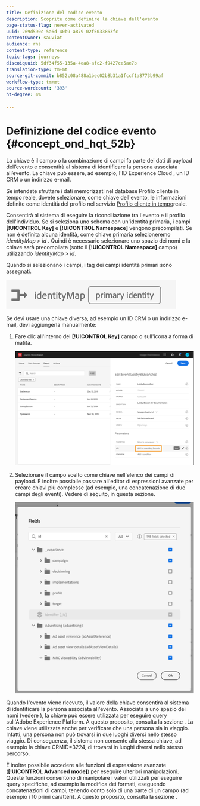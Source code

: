 ```yaml
---
title: Definizione del codice evento
description: Scoprite come definire la chiave dell'evento
page-status-flag: never-activated
uuid: 269d590c-5a6d-40b9-a879-02f5033863fc
contentOwner: sauviat
audience: rns
content-type: reference
topic-tags: journeys
discoiquuid: 5df34f55-135a-4ea8-afc2-f9427ce5ae7b
translation-type: tm+mt
source-git-commit: b852c08a488a1bec02b8b31a1fccf1a8773b99af
workflow-type: tm+mt
source-wordcount: '393'
ht-degree: 4%

---
```



# Definizione del codice evento {#concept_ond_hqt_52b}

La chiave è il campo o la combinazione di campi fa parte dei dati di payload dell’evento e consentirà al sistema di identificare la persona associata all’evento. La chiave può essere, ad esempio, l&#39;ID Experience Cloud , un ID CRM o un indirizzo e-mail.

Se intendete sfruttare i dati memorizzati nel database Profilo cliente in tempo reale, dovete selezionare, come chiave dell&#39;evento, le informazioni definite come identità del profilo nel servizio [Profilo cliente in tempo](https://docs.adobe.com/content/help/it-IT/experience-platform/profile/home.html)reale.

Consentirà al sistema di eseguire la riconciliazione tra l&#39;evento e il profilo dell&#39;individuo. Se si seleziona uno schema con un&#39;identità primaria, i campi **[!UICONTROL Key]** e **[!UICONTROL Namespace]** vengono precompilati. Se non è definita alcuna identità, come chiave primaria selezioneremo _identityMap > id_ . Quindi è necessario selezionare uno spazio dei nomi e la chiave sarà precompilata (sotto il **[!UICONTROL Namespace]** campo) utilizzando _identityMap > id_.

Quando si selezionano i campi, i tag dei campi identità primari sono assegnati.

![](../assets/primary-identity.png)

Se devi usare una chiave diversa, ad esempio un ID CRM o un indirizzo e-mail, devi aggiungerla manualmente:

1. Fare clic all&#39;interno del **[!UICONTROL Key]** campo o sull&#39;icona a forma di matita.

   ![](../assets/journey16.png)

1. Selezionare il campo scelto come chiave nell&#39;elenco dei campi di payload. È inoltre possibile passare all&#39;editor di espressioni avanzate per creare chiavi più complesse (ad esempio, una concatenazione di due campi degli eventi). Vedere di seguito, in questa sezione.

   ![](../assets/journey20.png)

Quando l&#39;evento viene ricevuto, il valore della chiave consentirà al sistema di identificare la persona associata all&#39;evento. Associata a uno spazio dei nomi (vedere [](../event/selecting-the-namespace.md)), la chiave può essere utilizzata per eseguire query sull&#39;Adobe Experience Platform. A questo proposito, consulta la sezione [](../building-journeys/about-orchestration-activities.md).
La chiave viene utilizzata anche per verificare che una persona sia in viaggio. Infatti, una persona non può trovarsi in due luoghi diversi nello stesso viaggio. Di conseguenza, il sistema non consente alla stessa chiave, ad esempio la chiave CRMID=3224, di trovarsi in luoghi diversi nello stesso percorso.

È inoltre possibile accedere alle funzioni di espressione avanzate (**[!UICONTROL Advanced mode]**) per eseguire ulteriori manipolazioni. Queste funzioni consentono di manipolare i valori utilizzati per eseguire query specifiche, ad esempio la modifica dei formati, eseguendo concatenazioni di campi, tenendo conto solo di una parte di un campo (ad esempio i 10 primi caratteri). A questo proposito, consulta la sezione [](../expression/expressionadvanced.md).

